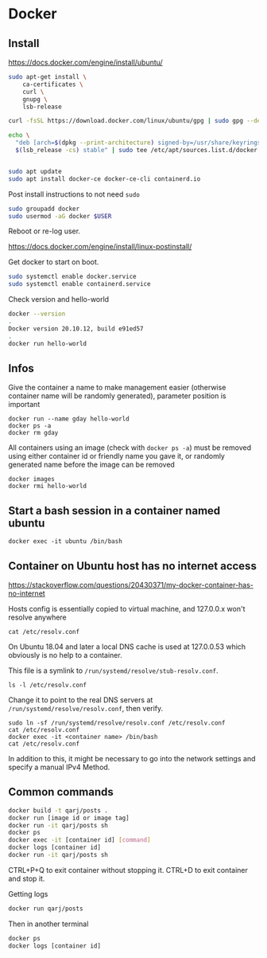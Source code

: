 # Docker

## Install

https://docs.docker.com/engine/install/ubuntu/

```sh
sudo apt-get install \
    ca-certificates \
    curl \
    gnupg \
    lsb-release

curl -fsSL https://download.docker.com/linux/ubuntu/gpg | sudo gpg --dearmor -o /usr/share/keyrings/docker-archive-keyring.gpg

echo \
  "deb [arch=$(dpkg --print-architecture) signed-by=/usr/share/keyrings/docker-archive-keyring.gpg] https://download.docker.com/linux/ubuntu \
  $(lsb_release -cs) stable" | sudo tee /etc/apt/sources.list.d/docker.list > /dev/null


sudo apt update
sudo apt install docker-ce docker-ce-cli containerd.io
```

Post install instructions to not need `sudo`

```sh
sudo groupadd docker
sudo usermod -aG docker $USER
```

Reboot or re-log user.

https://docs.docker.com/engine/install/linux-postinstall/

Get docker to start on boot.

```sh
sudo systemctl enable docker.service
sudo systemctl enable containerd.service
```

Check version and hello-world

```sh
docker --version
.
Docker version 20.10.12, build e91ed57
.
docker run hello-world
```

## Infos

Give the container a name to make management easier (otherwise container name will be randomly generated), parameter position is important

```
docker run --name gday hello-world
docker ps -a
docker rm gday
```

All containers using an image (check with `docker ps -a`) must be removed using either container id or friendly name you gave it, or randomly generated name before the image can be removed

```
docker images
docker rmi hello-world
```

## Start a bash session in a container named ubuntu

```
docker exec -it ubuntu /bin/bash
```

## Container on Ubuntu host has no internet access

https://stackoverflow.com/questions/20430371/my-docker-container-has-no-internet

Hosts config is essentially copied to virtual machine, and 127.0.0.x won't resolve anywhere

```
cat /etc/resolv.conf
```

On Ubuntu 18.04 and later a local DNS cache is used at 127.0.0.53 which obviously is no help to a container.

This file is a symlink to `/run/systemd/resolve/stub-resolv.conf`.

```
ls -l /etc/resolv.conf
```

Change it to point to the real DNS servers at `/run/systemd/resolve/resolv.conf`, then verify.

```
sudo ln -sf /run/systemd/resolve/resolv.conf /etc/resolv.conf
cat /etc/resolv.conf
docker exec -it <container name> /bin/bash
cat /etc/resolv.conf
```

In addition to this, it might be necessary to go into the network settings and specify a manual IPv4 Method.

## Common commands

```sh
docker build -t qarj/posts .
docker run [image id or image tag]
docker run -it qarj/posts sh
docker ps
docker exec -it [container id] [command]
docker logs [container id]
docker run -it qarj/posts sh
```

CTRL+P+Q to exit container without stopping it.
CTRL+D to exit container and stop it.

Getting logs

```sh
docker run qarj/posts
```

Then in another terminal

```sh
docker ps
docker logs [container id]
```
